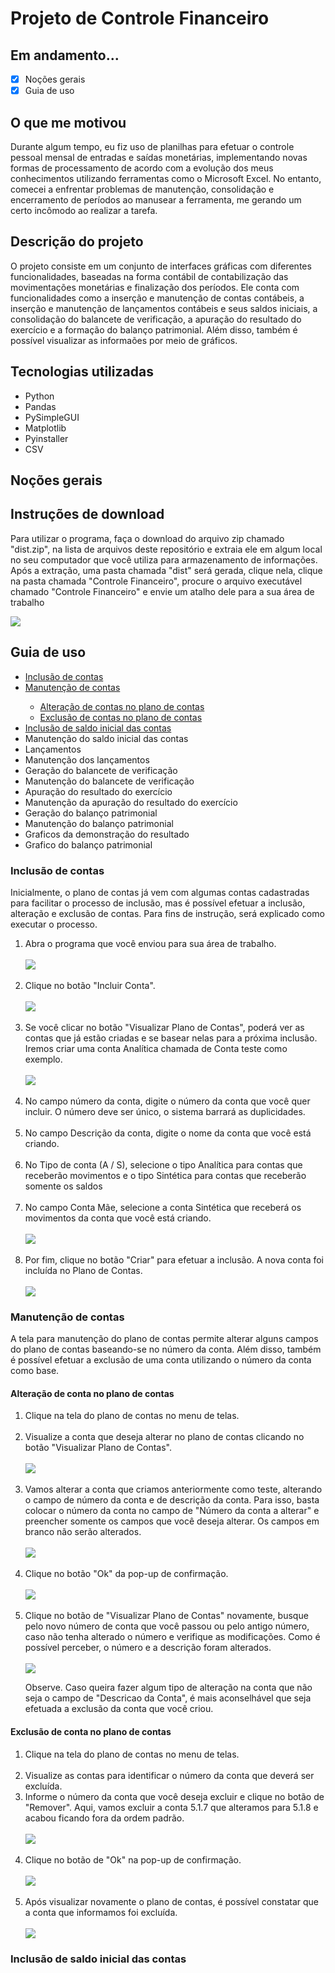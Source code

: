 <h1>Projeto de Controle Financeiro</h1>

<h2>Em andamento...</h2>

- [x] Noções gerais
- [x] Guia de uso

<h2>O que me motivou</h2>

<p>Durante algum tempo, eu fiz uso de planilhas para efetuar o 
controle pessoal mensal de entradas e saídas monetárias,
implementando novas formas de processamento de acordo com a evolução
dos meus conhecimentos utilizando ferramentas como o Microsoft Excel. 
No entanto, comecei a enfrentar problemas de manutenção, consolidação
e encerramento de períodos ao manusear a ferramenta, me gerando
um certo incômodo ao realizar a tarefa.</p>

<h2>Descrição do projeto</h2>

<p>O projeto consiste em um conjunto de interfaces gráficas
com diferentes funcionalidades, baseadas na forma contábil de 
contabilização das movimentações monetárias e finalização dos períodos.
 Ele conta com funcionalidades como a inserção e manutenção 
de contas contábeis, a inserção e manutenção de lançamentos
contábeis e seus saldos iniciais, a consolidação do balancete 
de verificação, a apuração do resultado do exercício e a 
formação do balanço patrimonial. Além disso, também é possível visualizar
as informaões por meio de gráficos.</p>

<h2>Tecnologias utilizadas</h2>

<ul>
    <li>Python</li>
    <li>Pandas</li>
    <li>PySimpleGUI</li>
    <li>Matplotlib</li>
    <li>Pyinstaller</li>
    <li>CSV</li>
</ul>

<h2>Noções gerais</h2>

<h2>Instruções de download</h2>

<p>Para utilizar o programa, faça o download do arquivo zip chamado 
"dist.zip", na lista de arquivos deste repositório e extraia ele
em algum local no seu computador que você utiliza para armazenamento 
de informações. Após a extração, uma pasta chamada "dist" será gerada, 
clique nela, clique na pasta chamada "Controle Financeiro", procure
o arquivo executável chamado "Controle Financeiro" e envie um atalho
dele para a sua área de trabalho</p>

<img src="Imagens guia de uso/1 - atalho executavel - 1.png" >

<h2>Guia de uso</h2>
<ul>
<li><a href="#Inclusao-de-contas"> Inclusão de contas</a></li>
<li><a href="#Manutencao-de-contas"> Manutenção de contas</a></li>
    <ul>
        <li><a href="#Alteracao-de-contas"> 
             Alteração de contas no plano de contas</a></li>
        <li><a href="#Exclusao-de-contas"> 
             Exclusão de contas no plano de contas</a></li>
    </ul>
<li><a href="#Inclusao-de-si-contas"> Inclusão de saldo inicial das contas</a></li>
<li>Manutenção do saldo inicial das contas</li>
<li>Lançamentos</li>
<li>Manutenção dos lançamentos</li>
<li>Geração do balancete de verificação</li>
<li>Manutenção do balancete de verificação</li>
<li>Apuração do resultado do exercício</li>
<li>Manutenção da apuração do resultado do exercício</li>
<li>Geração do balanço patrimonial</li>
<li>Manutenção do balanço patrimonial</li>
<li>Graficos da demonstração do resultado</li>
<li>Grafico do balanço patrimonial</li>
</ul>


<h3 id="Inclusao-de-contas"> Inclusão de contas</h3>

<p>Inicialmente, o plano de contas já vem com algumas contas cadastradas
para facilitar o processo de inclusão, mas é possível efetuar a inclusão, 
alteração e exclusão de contas. Para fins de instrução, será explicado
como executar o processo.</p>

<ol>
    <li>Abra o programa que você enviou para sua área de trabalho.</li>
    <br>
    <img src="Imagens guia de uso/2 - inclusao de contas - 1.png">
    <br>
    <br>
    <li>Clique no botão "Incluir Conta".</li>
    <br>
    <img src="Imagens guia de uso/2 - inclusao de contas - 2.png">
    <br>
    <br>
    <li>Se você clicar no botão "Visualizar Plano de Contas", poderá
    ver as contas que já estão criadas e se basear nelas para a próxima
    inclusão. Iremos criar uma conta Analítica chamada de Conta teste
    como exemplo.</li>
    <br>
    <img src="Imagens guia de uso/2 - inclusao de contas - 3.png">
    <br>
    <br>
    <li>No campo número da conta, digite o número da conta que você 
    quer incluir. O número deve ser único, o sistema barrará as duplicidades.</li>
    <br>
    <li>No campo Descrição da conta, digite o nome da conta que você
    está criando.</li>
    <br>
    <li>No Tipo de conta (A / S), selecione o tipo Analítica para contas que 
    receberão movimentos e o tipo Sintética para contas que receberão
    somente os saldos</li>
    <br>
    <li>No campo Conta Mãe, selecione a conta Sintética que receberá
    os movimentos da conta que você está criando.</li>
    <br>
    <img src="Imagens guia de uso/2 - inclusao de contas - 4.png">
    <br>
    <br>
    <li>Por fim, clique no botão "Criar" para efetuar a inclusão. A 
    nova conta foi incluída no Plano de Contas.</li>
    <br>
    <img src="Imagens guia de uso/2 - inclusao de contas - 5.png">
</ol>

<h3 id="Manutencao-de-contas"> Manutenção de contas</h3>

<p>A tela para manutenção do plano de contas permite alterar alguns
campos do plano de contas baseando-se no número da conta. Além disso,
também é possível efetuar a exclusão de uma conta utilizando o 
número da conta como base.</p>

<h4 id="Alteracao-de-contas"> Alteração de conta no plano de contas</h4>

<ol>
    <li>Clique na tela do plano de contas no menu de telas.</li>
    <br>
    <li>Visualize a conta que deseja alterar no plano de contas
    clicando no botão "Visualizar Plano de Contas".</li>
    <br>
    <img src="Imagens guia de uso/3 - manutencao de contas - 1.png">
    <br>
    <br>
    <li>Vamos alterar a conta que criamos anteriormente como teste, 
    alterando o campo de número da conta e de descrição da conta.
    Para isso, basta colocar o número da conta no campo de "Número
    da conta a alterar" e preencher somente os campos que você
    deseja alterar. Os campos em branco não serão alterados.</li>
    <br>
    <img src="Imagens guia de uso/3 - manutencao de contas - 2.png">
    <br>
    <br>
    <li>Clique no botão "Ok" da pop-up de confirmação.</li>
    <br>
    <img src="Imagens guia de uso/3 - manutencao de contas - 3.png">
    <br>
    <br>
    <li>Clique no botão de "Visualizar Plano de Contas" novamente, 
    busque pelo novo número de conta que você passou ou pelo antigo
    número, caso não tenha alterado o número e verifique as 
    modificações. Como é possível perceber, o número e a descrição foram
    alterados.</li>
    <br>
    <img src="Imagens guia de uso/3 - manutencao de contas - 4.png">
    <br>
    <p>Observe. Caso queira fazer algum tipo de alteração na conta
    que não seja o campo de "Descricao da Conta", é mais aconselhável
    que seja efetuada a exclusão da conta que você criou.</p>
</ol>

<h4 id="Exclusao-de-contas"> Exclusão de conta no plano de contas</h4>

<ol>
    <li>Clique na tela do plano de contas no menu de telas.</li>
    <br>
    <li>Visualize as contas para identificar o número da conta que 
        deverá ser excluída.</li>
    <li>Informe o número da conta que você deseja excluir e 
        clique no botão de "Remover". Aqui, vamos excluir
        a conta 5.1.7 que alteramos para 5.1.8 e acabou ficando
        fora da ordem padrão.</li>
    <br>
    <img src="Imagens guia de uso/3 - manutencao de contas - 5.png">
    <br>
    <br>
    <li>Clique no botão de "Ok" na pop-up de confirmação.</li>
    <br>
    <img src="Imagens guia de uso/3 - manutencao de contas - 6.png">
    <br>
    <br>
    <li>Após visualizar novamente o plano de contas, é possível constatar
        que a conta que informamos foi excluída.</li>
    <br>
    <img src="Imagens guia de uso/3 - manutencao de contas - 7.png">
</ol>

<h3 id="Inclusao-de-si-contas"> Inclusão de saldo inicial das contas </h3>





















